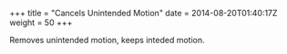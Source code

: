 +++
title = "Cancels Unintended Motion"
date = 2014-08-20T01:40:17Z
weight = 50
+++

Removes unintended motion, keeps inteded motion.
